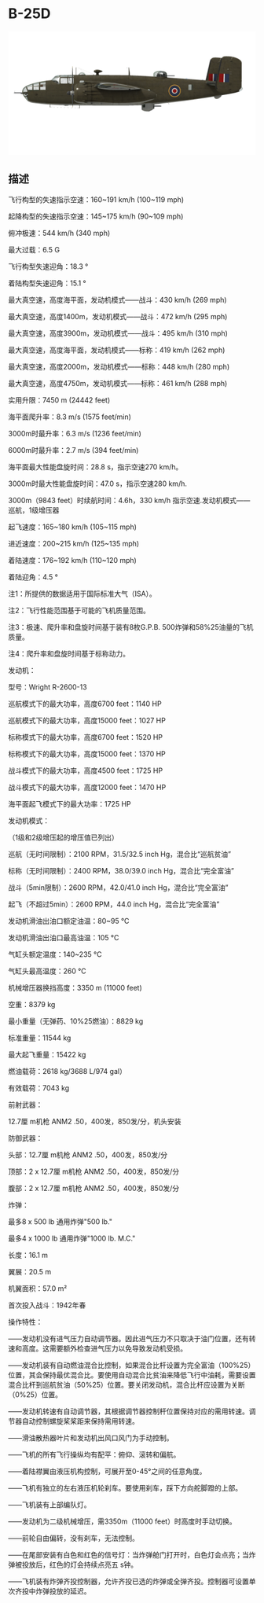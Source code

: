 # B-25D
  

  
![b25draf](../images/b25draf.png)
  

  
## 描述
  

  
飞行构型的失速指示空速：160~191 km/h (100~119 mph)
  
起降构型的失速指示空速：145~175 km/h (90~109 mph)
  

  
俯冲极速：544 km/h (340 mph)
  
最大过载：6.5 G
  
飞行构型失速迎角：18.3 °
  
着陆构型失速迎角：15.1 °
  

  
最大真空速，高度海平面，发动机模式——战斗：430 km/h (269 mph)
  
最大真空速，高度1400m，发动机模式——战斗：472 km/h (295 mph)
  
最大真空速，高度3900m，发动机模式——战斗：495 km/h (310 mph)
  

  
最大真空速，高度海平面，发动机模式——标称：419 km/h (262 mph)
  
最大真空速，高度2000m，发动机模式——标称：448 km/h (280 mph)
  
最大真空速，高度4750m，发动机模式——标称：461 km/h (288 mph)
  

  
实用升限：7450 m (24442 feet)
  
海平面爬升率：8.3 m/s (1575 feet/min)
  
3000m时最升率：6.3 m/s (1236 feet/min)
  
6000m时最升率：2.7 m/s (394 feet/min)
  

  
海平面最大性能盘旋时间：28.8 s，指示空速270 km/h。
  
3000m时最大性能盘旋时间：47.0 s，指示空速280 km/h.
  

  
3000m（9843 feet）时续航时间：4.6h，330 km/h 指示空速.发动机模式——巡航，1级增压器
  

  
起飞速度：165~180 km/h (105~115 mph)
  
进近速度：200~215 km/h (125~135 mph)
  
着陆速度：176~192 km/h (110~120 mph)
  
着陆迎角：4.5 °
  

  
注1：所提供的数据适用于国际标准大气（ISA）。
  
注2：飞行性能范围基于可能的飞机质量范围。
  
注3：极速、爬升率和盘旋时间基于装有8枚G.P.B. 500炸弹和58%25油量的飞机质量。
  
注4：爬升率和盘旋时间基于标称动力。
  

  
发动机：
  
型号：Wright R-2600-13
  
巡航模式下的最大功率，高度6700 feet：1140 HP
  
巡航模式下的最大功率，高度15000 feet：1027 HP
  
标称模式下的最大功率，高度6700 feet：1520 HP
  
标称模式下的最大功率，高度15000 feet：1370 HP
  
战斗模式下的最大功率，高度4500 feet：1725 HP
  
战斗模式下的最大功率，高度12000 feet：1470 HP
  
海平面起飞模式下的最大功率：1725 HP
  

  
发动机模式：
  
（1级和2级增压起的增压值已列出）
  
巡航（无时间限制）：2100 RPM，31.5/32.5 inch Hg，混合比“巡航贫油” 
  
标称（无时间限制）：2400 RPM，38.0/39.0 inch Hg，混合比“完全富油” 
  
战斗（5min限制）：2600 RPM，42.0/41.0 inch Hg，混合比“完全富油”  
  
起飞（不超过5min）：2600 RPM，44.0 inch Hg，混合比“完全富油”  
  

  
发动机滑油出油口额定油温：80~95 °C
  
发动机滑油出油口最高油温：105 °C
  
气缸头额定温度：140~235 °C
  
气缸头最高温度：260 °C
  

  
机械增压器换挡高度：3350 m (11000 feet)
  

  
空重：8379 kg
  
最小重量（无弹药、10%25燃油）：8829 kg
  
标准重量：11544 kg
  
最大起飞重量：15422 kg
  
燃油载荷：2618 kg/3688 L/974 gal）
  
有效载荷：7043 kg
  

  
前射武器：
  
12.7厘 m机枪 ANM2 .50，400发，850发/分，机头安装
  

  
防御武器：
  
头部：12.7厘 m机枪 ANM2 .50，400发，850发/分
  
顶部：2 x 12.7厘 m机枪 ANM2 .50，400发，850发/分
  
腹部：2 x 12.7厘 m机枪 ANM2 .50，400发，850发/分
  

  
炸弹：
  
最多8 x 500 lb 通用炸弹"500 lb."
  
最多4 x 1000 lb 通用炸弹"1000 lb. M.C."
  

  
长度：16.1 m
  
翼展：20.5 m
  
机翼面积：57.0 m²
  

  
首次投入战斗：1942年春
  

  
操作特性：
  
——发动机没有进气压力自动调节器。因此进气压力不只取决于油门位置，还有转速和高度。这需要额外检查进气压力以免导致发动机受损。
  
——发动机装有自动燃油混合比控制，如果混合比杆设置为完全富油（100%25）位置，其会保持最优混合比。要使用自动混合比贫油来降低飞行中油耗，需要设置混合比杆到巡航贫油（50%25）位置。要关闭发动机，混合比杆应设置为关断（0%25）位置。
  
——发动机转速有自动调节器，其根据调节器控制杆位置保持对应的需用转速。调节器自动控制螺旋桨桨距来保持需用转速。
  
——滑油散热器叶片和发动机出风口风门为手动控制。
  
——飞机的所有飞行操纵均有配平：俯仰、滚转和偏航。
  
——着陆襟翼由液压机构控制，可展开至0-45°之间的任意角度。
  
——飞机有独立的左右液压机轮刹车。要使用刹车，踩下方向舵脚蹬的上部。
  
——飞机装有上部编队灯。
  
——发动机为二级机械增压，需3350m（11000 feet）时高度时手动切换。
  
——前轮自由偏转，没有刹车，无法控制。
  
——在尾部安装有白色和红色的信号灯：当炸弹舱门打开时，白色灯会点亮；当炸弹被投放后，红色的灯会持续点亮五 s钟。
  
——飞机装有炸弹齐投控制器，允许齐投已选的炸弹或全弹齐投。控制器可设置单次齐投中炸弹投放的延迟。  